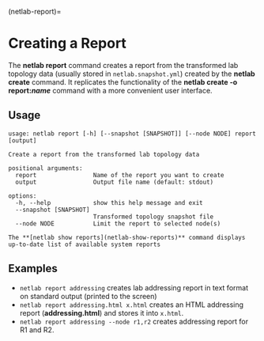 (netlab-report)=
# Creating a Report

The **netlab report** command creates a report from the transformed lab topology data (usually stored in `netlab.snapshot.yml`) created by the **netlab create** command. It replicates the functionality of the **netlab create -o report:_name_** command with a more convenient user interface.

## Usage

```text
usage: netlab report [-h] [--snapshot [SNAPSHOT]] [--node NODE] report [output]

Create a report from the transformed lab topology data

positional arguments:
  report                Name of the report you want to create
  output                Output file name (default: stdout)

options:
  -h, --help            show this help message and exit
  --snapshot [SNAPSHOT]
                        Transformed topology snapshot file
  --node NODE           Limit the report to selected node(s)
```

```{tip}
The **[netlab show reports](netlab-show-reports)** command displays up-to-date list of available system reports
```

## Examples

* `netlab report addressing` creates lab addressing report in text format on standard output (printed to the screen)
* `netlab report addressing.html x.html` creates an HTML addressing report (**addressing.html**) and stores it into `x.html`.
* `netlab report addressing --node r1,r2` creates addressing report for R1 and R2.

